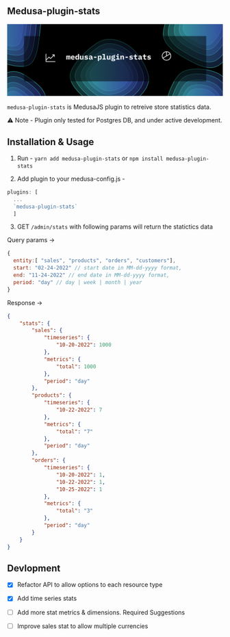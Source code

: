 ## Medusa-plugin-stats

![banner image](./banner.png)

`medusa-plugin-stats` is MedusaJS plugin to retreive store statistics data.

⚠️ Note - Plugin only tested for Postgres DB, and under active development.

## Installation & Usage

1. Run - `yarn add medusa-plugin-stats` or `npm install medusa-plugin-stats`

2. Add plugin to your medusa-config.js - 

```js
plugins: [
  ...
  `medusa-plugin-stats`
  ]
```
3. GET `/admin/stats` with following params will return the statictics data

Query params -> 
```js
{
  entity:[ "sales", "products", "orders", "customers"],
  start: "02-24-2022" // start date in MM-dd-yyyy format,
  end: "11-24-2022" // end date in MM-dd-yyyy format,
  period: "day" // day | week | month | year
}
```

Response -> 
```json
{
    "stats": {
        "sales": {
            "timeseries": {
                "10-20-2022": 1000
            },
            "metrics": {
                "total": 1000
            },
            "period": "day"
        },
        "products": {
            "timeseries": {
                "10-22-2022": 7
            },
            "metrics": {
                "total": "7"
            },
            "period": "day"
        },
        "orders": {
            "timeseries": {
                "10-20-2022": 1,
                "10-22-2022": 1,
                "10-25-2022": 1
            },
            "metrics": {
                "total": "3"
            },
            "period": "day"
        }
    }
}
```

## Devlopment

- [x] Refactor API to allow options to each resource type

- [x] Add time series stats

- [ ] Add more stat metrics & dimensions. Required Suggestions

- [ ] Improve sales stat to allow multiple currencies

